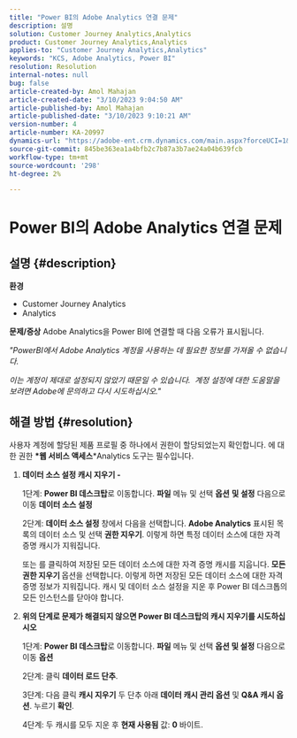 ```yaml
---
title: "Power BI의 Adobe Analytics 연결 문제"
description: 설명
solution: Customer Journey Analytics,Analytics
product: Customer Journey Analytics,Analytics
applies-to: "Customer Journey Analytics,Analytics"
keywords: "KCS, Adobe Analytics, Power BI"
resolution: Resolution
internal-notes: null
bug: false
article-created-by: Amol Mahajan
article-created-date: "3/10/2023 9:04:50 AM"
article-published-by: Amol Mahajan
article-published-date: "3/10/2023 9:10:21 AM"
version-number: 4
article-number: KA-20997
dynamics-url: "https://adobe-ent.crm.dynamics.com/main.aspx?forceUCI=1&pagetype=entityrecord&etn=knowledgearticle&id=aea0499b-22bf-ed11-83ff-6045bd006268"
source-git-commit: 845be363ea1a4bfb2c7b87a3b7ae24a04b639fcb
workflow-type: tm+mt
source-wordcount: '298'
ht-degree: 2%

---
```


# Power BI의 Adobe Analytics 연결 문제

## 설명 {#description}

<b>환경</b>
- Customer Journey Analytics
- Analytics



<b>문제/증상</b>
Adobe Analytics을 Power BI에 연결할 때 다음 오류가 표시됩니다.



*&quot;PowerBI에서 Adobe Analytics 계정을 사용하는 데 필요한 정보를 가져올 수 없습니다.*

*이는 계정이 제대로 설정되지 않았기 때문일 수 있습니다.  계정 설정에 대한 도움말을 보려면 Adobe에 문의하고 다시 시도하십시오.&quot;*


## 해결 방법 {#resolution}

사용자 계정에 할당된 제품 프로필 중 하나에서 권한이 할당되었는지 확인합니다. 에 대한 권한 <b>*웹 서비스 액세스</b>*Analytics 도구는 필수입니다.<br>


1. <b>데이터 소스 설정 캐시 지우기 - </b>

   1단계: <b>Power BI 데스크탑</b>로 이동합니다. <b>파일</b> 메뉴 및 선택 <b>옵션</b> <b>및 설정</b> 다음으로 이동 <b>데이터 소스 설정</b>

   2단계: <b>데이터 소스 설정</b> 창에서 다음을 선택합니다. <b>Adobe Analytics</b> 표시된 목록의 데이터 소스 및 선택 <b>권한 지우기</b>. 이렇게 하면 특정 데이터 소스에 대한 자격 증명 캐시가 지워집니다.

   또는 를 클릭하여 저장된 모든 데이터 소스에 대한 자격 증명 캐시를 지웁니다. <b>모든 권한 지우기 </b>옵션을 선택합니다. 이렇게 하면 저장된 모든 데이터 소스에 대한 자격 증명 정보가 지워집니다.
캐시 및 데이터 소스 설정을 지운 후 Power BI 데스크톱의 모든 인스턴스를 닫아야 합니다.
2. <b>위의 단계로 문제가 해결되지 않으면 Power BI 데스크탑의 캐시 지우기를 시도하십시오</b>

   1단계: <b>Power BI 데스크탑</b>로 이동합니다. <b>파일</b> 메뉴 및 선택 <b>옵션 및 설정</b> 다음으로 이동 <b>옵션</b>

   2단계: 클릭 <b>데이터 로드 단추</b>.

   3단계: 다음 클릭 <b>캐시 지우기</b> 두 단추 아래 <b>데이터 캐시 관리 옵션</b> 및 <b>Q&amp;A 캐시 옵션</b>. 누르기 <b>확인</b>.

   4단계: 두 캐시를 모두 지운 후 <b>현재 사용됨</b> 값: <b>0</b> 바이트.

